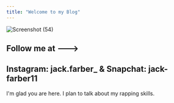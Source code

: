 ```yaml
---
title: "Welcome to my Blog"
---
```

![Screenshot (54)](https://user-images.githubusercontent.com/107132765/173114540-f7dc499b-1496-43d7-8240-6e2355981c29.png)

Follow me at --->
---
Instagram: jack.farber_
 & 
Snapchat: jack-farber11
---
I'm glad you are here. I plan to talk about my rapping skills.
